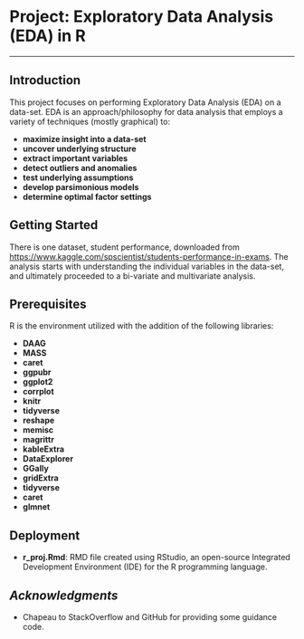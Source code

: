 # Project: Exploratory Data Analysis (EDA) in R
-------------------------
## Introduction 

This project focuses on performing Exploratory Data Analysis (EDA) on a data-set. EDA is an approach/philosophy for data analysis that employs a variety of techniques (mostly graphical) to:

* __maximize insight into a data-set__
* __uncover underlying structure__
* __extract important variables__
* __detect outliers and anomalies__
* __test underlying assumptions__
* __develop parsimonious models__
* __determine optimal factor settings__

## Getting Started

There is one dataset, student performance, downloaded from  https://www.kaggle.com/spscientist/students-performance-in-exams. The analysis starts with understanding the individual variables in the data-set, and ultimately proceeded to a bi-variate and multivariate analysis. 

## Prerequisites

R is the environment utilized with the addition of the following libraries:

* __DAAG__
* __MASS__
* __caret__
* __ggpubr__
* __ggplot2__
* __corrplot__
* __knitr__
* __tidyverse__
* __reshape__
* __memisc__
* __magrittr__
* __kableExtra__
* __DataExplorer__
* __GGally__
* __gridExtra__
* __tidyverse__
* __caret__
* __glmnet__

## Deployment

* **r_proj.Rmd**:  RMD file created using RStudio, an open-source Integrated Development Environment (IDE) for the R programming language.



## _Acknowledgments_

* Chapeau to StackOverflow and GitHub for providing some guidance code.
